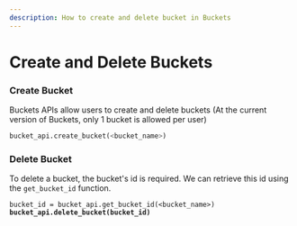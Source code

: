 ```yaml
---
description: How to create and delete bucket in Buckets
---
```


# Create and Delete Buckets

### Create Bucket

Buckets APIs allow users to create and delete buckets (At the current version of Buckets, only 1 bucket is allowed per user)

```python
bucket_api.create_bucket(<bucket_name>)
```

### Delete Bucket

To delete a bucket, the bucket's id is required. We can retrieve this id using the `get_bucket_id` function.

<pre class="language-python"><code class="lang-python">bucket_id = bucket_api.get_bucket_id(&#x3C;bucket_name>)
<strong>bucket_api.delete_bucket(bucket_id)
</strong></code></pre>
